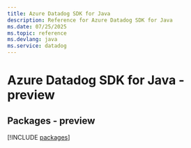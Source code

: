 ```yaml
---
title: Azure Datadog SDK for Java
description: Reference for Azure Datadog SDK for Java
ms.date: 07/25/2025
ms.topic: reference
ms.devlang: java
ms.service: datadog
---
```

# Azure Datadog SDK for Java - preview
## Packages - preview
[!INCLUDE [packages](datadog-index.md)]